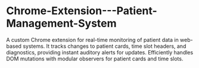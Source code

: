 # Chrome-Extension---Patient-Management-System
A custom Chrome extension for real-time monitoring of patient data in web-based systems. It tracks changes to patient cards, time slot headers, and diagnostics, providing instant auditory alerts for updates. Efficiently handles DOM mutations with modular observers for patient cards and time slots.
